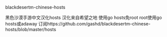 blackdesertm-chinese-hosts

黑色沙漠手游中文汉化hosts
汉化来自希望之地
使用go hosts免root
root使用go hosts或adaway
订阅https://github.com/gashd/blackdesertm-chinese-hosts/blob/master/hosts

